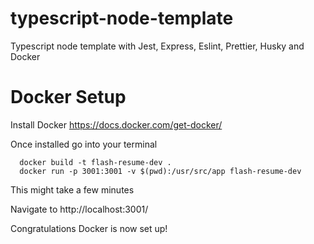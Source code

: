 # typescript-node-template
Typescript node template with Jest, Express, Eslint, Prettier, Husky and Docker




# Docker Setup
Install Docker https://docs.docker.com/get-docker/

Once installed go into your terminal

```
  docker build -t flash-resume-dev .
  docker run -p 3001:3001 -v $(pwd):/usr/src/app flash-resume-dev
```
This might take a few minutes


Navigate to http://localhost:3001/

Congratulations Docker is now set up!
